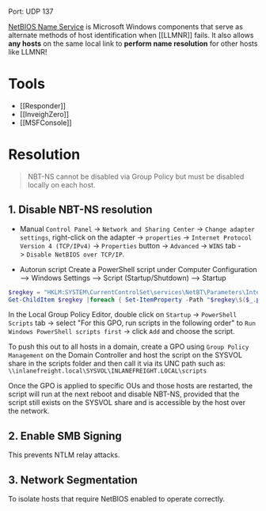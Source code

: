 Port:
	UDP 137

[NetBIOS Name Service](https://docs.microsoft.com/en-us/previous-versions/windows/it-pro/windows-2000-server/cc940063(v=technet.10)?redirectedfrom=MSDN) is Microsoft Windows components that serve as alternate methods of host identification when [[LLMNR]] fails. It also allows **any hosts** on the same local link to **perform name resolution** for other hosts like LLMNR!
# Tools
- [[Responder]]
- [[InveighZero]]
- [[MSFConsole]]
# Resolution
>NBT-NS cannot be disabled via Group Policy but must be disabled locally on each host.
## 1. Disable NBT-NS resolution
- Manual
 `Control Panel` -> `Network and Sharing Center` -> `Change adapter settings`, right-click on the adapter -> `properties` -> `Internet Protocol Version 4 (TCP/IPv4)` -> `Properties` button -> `Advanced` -> `WINS` tab -> `Disable NetBIOS over TCP/IP`.
 
 - Autorun script
 Create a PowerShell script under Computer Configuration --> Windows Settings --> Script (Startup/Shutdown) --> Startup
 ```powershell
$regkey = "HKLM:SYSTEM\CurrentControlSet\services\NetBT\Parameters\Interfaces"
Get-ChildItem $regkey |foreach { Set-ItemProperty -Path "$regkey\$($_.pschildname)" -Name NetbiosOptions -Value 2 -Verbose}
```
In the Local Group Policy Editor, double click on `Startup` -> `PowerShell Scripts` tab -> select "For this GPO, run scripts in the following order" to `Run Windows PowerShell scripts first` -> click `Add` and choose the script.

To push this out to all hosts in a domain, create a GPO using `Group Policy Management` on the Domain Controller and host the script on the SYSVOL share in the scripts folder and then call it via its UNC path such as:
`\\inlanefreight.local\SYSVOL\INLANEFREIGHT.LOCAL\scripts`

Once the GPO is applied to specific OUs and those hosts are restarted, the script will run at the next reboot and disable NBT-NS, provided that the script still exists on the SYSVOL share and is accessible by the host over the network.
## 2. Enable SMB Signing
This prevents NTLM relay attacks.
## 3. Network Segmentation
To isolate hosts that require NetBIOS enabled to operate correctly.